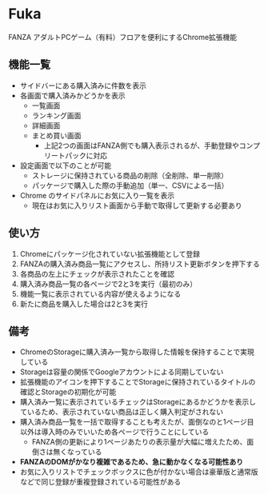 # Fuka
FANZA アダルトPCゲーム（有料）フロアを便利にするChrome拡張機能

## 機能一覧

- サイドバーにある購入済みに件数を表示
- 各画面で購入済みかどうかを表示
  - 一覧画面
  - ランキング画面
  - 詳細画面
  - まとめ買い画面
    - 上記2つの画面はFANZA側でも購入表示されるが、手動登録やコンプリートパックに対応
- 設定画面で以下のことが可能
  - ストレージに保持されている商品の削除（全削除、単一削除）
  - パッケージで購入した際の手動追加（単一、CSVによる一括）
- Chrome のサイドパネルにお気に入り一覧を表示
  - 現在はお気に入りリスト画面から手動で取得して更新する必要あり

## 使い方

1. Chromeにパッケージ化されていない拡張機能として登録
2. FANZAの購入済み商品一覧にアクセスし、所持リスト更新ボタンを押下する  
3. 各商品の左上にチェックが表示されたことを確認
4. 購入済み商品一覧の各ページで2と3を実行（最初のみ）
5. 機能一覧に表示されている内容が使えるようになる
6. 新たに商品を購入した場合は2と3を実行

## 備考

- ChromeのStorageに購入済み一覧から取得した情報を保持することで実現している
- Storageは容量の関係でGoogleアカウントによる同期していない
- 拡張機能のアイコンを押下することでStorageに保持されているタイトルの確認とStorageの初期化が可能
- 購入済み一覧に表示されているチェックはStorageにあるかどうかを表示しているため、表示されていない商品は正しく購入判定がされない
- 購入済み商品一覧を一括で取得することも考えたが、面倒なのと1ページ目以外は導入時のみでいいため各ページで行うことにしている
  - FANZA側の更新により1ページあたりの表示量が大幅に増えたため、面倒さは無くなっている
- **FANZAのDOMがかなり複雑であるため、急に動かなくなる可能性あり**
- お気に入りリストでチェックボックスに色が付かない場合は豪華版と通常版などで同じ登録が重複登録されている可能性がある
